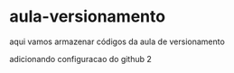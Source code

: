 # aula-versionamento
aqui vamos armazenar códigos da aula de versionamento

adicionando configuracao do github 2